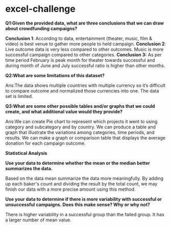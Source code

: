# excel-challenge
**Q1:Given the provided data, what are three conclusions that we can draw about crowdfunding campaigns?**

**Conclusion 1**: According to data, entertainment (theater, music, film & video) is best venue to gather more people to held campaign.
**Conclusion 2**: Live outcome data is very less compared to other outcomes. Music is more successful campaign compared to other categories. 
**Conclusion 3:** As per time period February is peak month for theater towards successful and during month of June and July successful ratio is higher than other months.

**Q2:What are some limitations of this dataset?**

Ans:The data shows multiple countries with multiple currency so it’s difficult to compare outcome and normalized those currencies into one.
The data set is limited.

**Q3:What are some other possible tables and/or graphs that we could create, and what additional value would they provide?**

Ans:We can create Pie chart to represent which projects it went to using category and subcategory and by country.
We can produce a table and graph that illustrate the variations among categories, time periods, and results.
We can make  a graph or comparison table that displays the average donation for each campaign outcome.

**Statistical Analysis**

**Use your data to determine whether the mean or the median better summarizes the data.**

Based on the data mean summarize the data more meaningfully. By adding up each baker's count and dividing the result by the total count, we may finish our data with a more precise amount using this method.

**Use your data to determine if there is more variability with successful or unsuccessful campaigns. Does this make sense? Why or why not?**

There is higher variability in a successful group than the failed group. It has a larger number of mean value.

